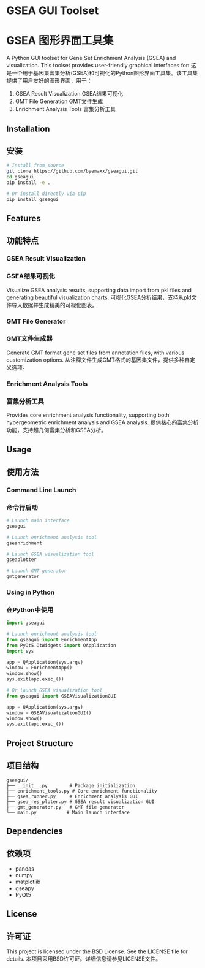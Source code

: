 # GSEA GUI Toolset
# GSEA 图形界面工具集

A Python GUI toolset for Gene Set Enrichment Analysis (GSEA) and visualization. This toolset provides user-friendly graphical interfaces for:
这是一个用于基因集富集分析(GSEA)和可视化的Python图形界面工具集。该工具集提供了用户友好的图形界面，用于：

1. GSEA Result Visualization
   GSEA结果可视化
2. GMT File Generation
   GMT文件生成
3. Enrichment Analysis Tools
   富集分析工具


## Installation
## 安装

```bash
# Install from source
git clone https://github.com/byemaxx/gseagui.git
cd gseagui
pip install -e .

# Or install directly via pip
pip install gseagui
```

## Features
## 功能特点

### GSEA Result Visualization
### GSEA结果可视化

Visualize GSEA analysis results, supporting data import from pkl files and generating beautiful visualization charts.
可视化GSEA分析结果，支持从pkl文件导入数据并生成精美的可视化图表。

### GMT File Generator
### GMT文件生成器

Generate GMT format gene set files from annotation files, with various customization options.
从注释文件生成GMT格式的基因集文件，提供多种自定义选项。

### Enrichment Analysis Tools
### 富集分析工具

Provides core enrichment analysis functionality, supporting both hypergeometric enrichment analysis and GSEA analysis.
提供核心的富集分析功能，支持超几何富集分析和GSEA分析。

## Usage
## 使用方法

### Command Line Launch
### 命令行启动

```bash
# Launch main interface
gseagui

# Launch enrichment analysis tool
gseanrichment

# Launch GSEA visualization tool
gseaplotter

# Launch GMT generator
gmtgenerator
```

### Using in Python
### 在Python中使用

```python
import gseagui

# Launch enrichment analysis tool
from gseagui import EnrichmentApp
from PyQt5.QtWidgets import QApplication
import sys

app = QApplication(sys.argv)
window = EnrichmentApp()
window.show()
sys.exit(app.exec_())

# Or launch GSEA visualization tool
from gseagui import GSEAVisualizationGUI

app = QApplication(sys.argv)
window = GSEAVisualizationGUI()
window.show()
sys.exit(app.exec_())
```


## Project Structure
## 项目结构

```
gseagui/
├── __init__.py        # Package initialization
├── enrichment_tools.py # Core enrichment functionality
├── gsea_runner.py     # Enrichment analysis GUI
├── gsea_res_ploter.py # GSEA result visualization GUI
├── gmt_generator.py   # GMT file generator
└── main.py           # Main launch interface
```

## Dependencies
## 依赖项

- pandas
- numpy
- matplotlib
- gseapy
- PyQt5

## License
## 许可证

This project is licensed under the BSD License. See the LICENSE file for details.
本项目采用BSD许可证。详细信息请参见LICENSE文件。
